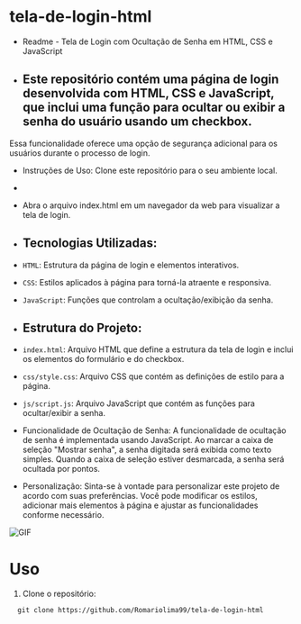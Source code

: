 # tela-de-login-html

- Readme - Tela de Login com Ocultação de Senha em HTML, CSS e JavaScript

- Este repositório contém uma página de login desenvolvida com HTML, CSS e JavaScript, que inclui uma função para ocultar ou exibir a senha do usuário usando um checkbox.
  -
Essa funcionalidade oferece uma opção de segurança adicional para os usuários durante o processo de login.

- Instruções de Uso:
Clone este repositório para o seu ambiente local.
- 
- Abra o arquivo index.html em um navegador da web para visualizar a tela de login.

- Tecnologias Utilizadas:
   - 
- `HTML`: Estrutura da página de login e elementos interativos.
- `CSS`: Estilos aplicados à página para torná-la atraente e responsiva.
- `JavaScript`: Funções que controlam a ocultação/exibição da senha.

- Estrutura do Projeto:
  - 

- `index.html`: Arquivo HTML que define a estrutura da tela de login e inclui os elementos do formulário e do checkbox.
- `css/style.css`: Arquivo CSS que contém as definições de estilo para a página.
- `js/script.js`: Arquivo JavaScript que contém as funções para ocultar/exibir a senha.

- Funcionalidade de Ocultação de Senha:
A funcionalidade de ocultação de senha é implementada usando JavaScript. Ao marcar a caixa de seleção "Mostrar senha", a senha digitada será exibida como texto simples. 
Quando a caixa de seleção estiver desmarcada, a senha será ocultada por pontos.

- Personalização:
Sinta-se à vontade para personalizar este projeto de acordo com suas preferências. Você pode modificar os estilos, adicionar mais elementos à página e ajustar as funcionalidades conforme necessário.

<img src="https://i.imgur.com/ZIqxMas.png" alt="GIF" data-canonical-src="https://i.imgur.com/ZIqxMas.png" style="max-width: 50%;">

# Uso

1. Clone o repositório:

```shell
  git clone https://github.com/Romariolima99/tela-de-login-html

